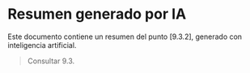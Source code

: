 # Resumen generado por IA

Este documento contiene un resumen del punto [9.3.2], generado con inteligencia artificial.

> Consultar 9.3.
